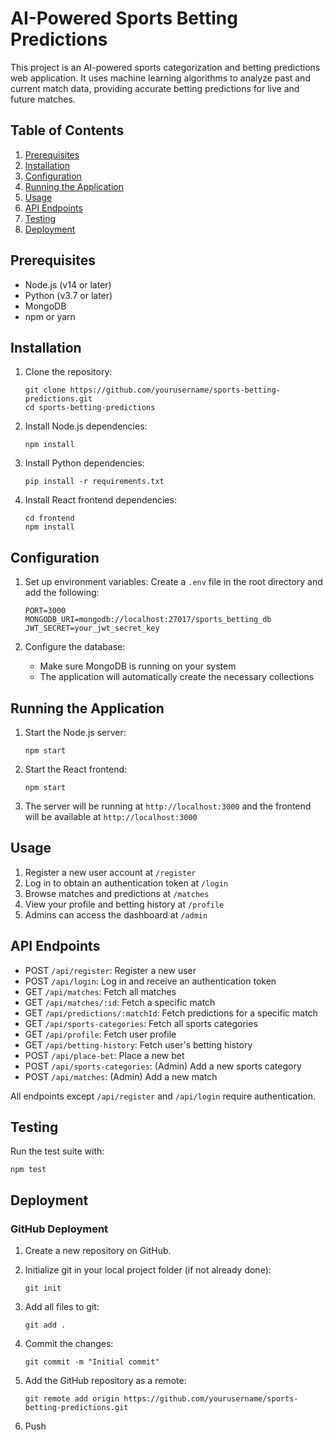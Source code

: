 # AI-Powered Sports Betting Predictions

This project is an AI-powered sports categorization and betting predictions web application. It uses machine learning algorithms to analyze past and current match data, providing accurate betting predictions for live and future matches.

## Table of Contents

1. [Prerequisites](#prerequisites)
2. [Installation](#installation)
3. [Configuration](#configuration)
4. [Running the Application](#running-the-application)
5. [Usage](#usage)
6. [API Endpoints](#api-endpoints)
7. [Testing](#testing)
8. [Deployment](#deployment)

## Prerequisites

- Node.js (v14 or later)
- Python (v3.7 or later)
- MongoDB
- npm or yarn

## Installation

1. Clone the repository:
   ```
   git clone https://github.com/yourusername/sports-betting-predictions.git
   cd sports-betting-predictions
   ```

2. Install Node.js dependencies:
   ```
   npm install
   ```

3. Install Python dependencies:
   ```
   pip install -r requirements.txt
   ```

4. Install React frontend dependencies:
   ```
   cd frontend
   npm install
   ```

## Configuration

1. Set up environment variables:
   Create a `.env` file in the root directory and add the following:
   ```
   PORT=3000
   MONGODB_URI=mongodb://localhost:27017/sports_betting_db
   JWT_SECRET=your_jwt_secret_key
   ```

2. Configure the database:
   - Make sure MongoDB is running on your system
   - The application will automatically create the necessary collections

## Running the Application

1. Start the Node.js server:
   ```
   npm start
   ```

2. Start the React frontend:
   ```
   npm start
   ```

3. The server will be running at `http://localhost:3000` and the frontend will be available at `http://localhost:3000`

## Usage

1. Register a new user account at `/register`
2. Log in to obtain an authentication token at `/login`
3. Browse matches and predictions at `/matches`
4. View your profile and betting history at `/profile`
5. Admins can access the dashboard at `/admin`

## API Endpoints

- POST `/api/register`: Register a new user
- POST `/api/login`: Log in and receive an authentication token
- GET `/api/matches`: Fetch all matches
- GET `/api/matches/:id`: Fetch a specific match
- GET `/api/predictions/:matchId`: Fetch predictions for a specific match
- GET `/api/sports-categories`: Fetch all sports categories
- GET `/api/profile`: Fetch user profile
- GET `/api/betting-history`: Fetch user's betting history
- POST `/api/place-bet`: Place a new bet
- POST `/api/sports-categories`: (Admin) Add a new sports category
- POST `/api/matches`: (Admin) Add a new match

All endpoints except `/api/register` and `/api/login` require authentication.

## Testing

Run the test suite with:

```
npm test
```

## Deployment

### GitHub Deployment

1. Create a new repository on GitHub.

2. Initialize git in your local project folder (if not already done):
   ```
   git init
   ```

3. Add all files to git:
   ```
   git add .
   ```

4. Commit the changes:
   ```
   git commit -m "Initial commit"
   ```

5. Add the GitHub repository as a remote:
   ```
   git remote add origin https://github.com/yourusername/sports-betting-predictions.git
   ```

6. Push
